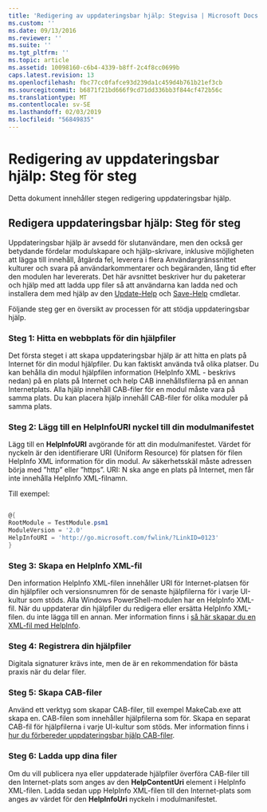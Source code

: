 ```yaml
---
title: 'Redigering av uppdateringsbar hjälp: Stegvisa | Microsoft Docs'
ms.custom: ''
ms.date: 09/13/2016
ms.reviewer: ''
ms.suite: ''
ms.tgt_pltfrm: ''
ms.topic: article
ms.assetid: 10098160-c6b4-4339-b8ff-2c4f8cc0699b
caps.latest.revision: 13
ms.openlocfilehash: fbc77cc0fafce93d239da1c459d4b761b21ef3cb
ms.sourcegitcommit: b6871f21bd666f9cd71dd336bb3f844cf472b56c
ms.translationtype: MT
ms.contentlocale: sv-SE
ms.lasthandoff: 02/03/2019
ms.locfileid: "56849835"
---
```

# <a name="updatable-help-authoring-step-by-step"></a>Redigering av uppdateringsbar hjälp: Steg för steg

Detta dokument innehåller stegen redigering uppdateringsbar hjälp.

## <a name="authoring-updatable-help-step-by-step"></a>Redigera uppdateringsbar hjälp: Steg för steg

Uppdateringsbar hjälp är avsedd för slutanvändare, men den också ger betydande fördelar modulskapare och hjälp-skrivare, inklusive möjligheten att lägga till innehåll, åtgärda fel, leverera i flera Användargränssnittet kulturer och svara på användarkommentarer och begäranden, lång tid efter den modulen har levererats. Det här avsnittet beskriver hur du paketerar och hjälp med att ladda upp filer så att användarna kan ladda ned och installera dem med hjälp av den [Update-Help](/powershell/module/Microsoft.PowerShell.Core/Update-Help) och [Save-Help](/powershell/module/Microsoft.PowerShell.Core/Save-Help) cmdletar.

Följande steg ger en översikt av processen för att stödja uppdateringsbar hjälp.

### <a name="step-1-find-an-internet-site-for-your-help-files"></a>Steg 1: Hitta en webbplats för din hjälpfiler

Det första steget i att skapa uppdateringsbar hjälp är att hitta en plats på Internet för din modul hjälpfiler. Du kan faktiskt använda två olika platser. Du kan behålla din modul hjälpfilen information (HelpInfo XML - beskrivs nedan) på en plats på Internet och help CAB innehållsfilerna på en annan Internetplats. Alla hjälp innehåll CAB-filer för en modul måste vara på samma plats. Du kan placera hjälp innehåll CAB-filer för olika moduler på samma plats.

### <a name="step-2-add-a-helpinfouri-key-to-your-module-manifest"></a>Steg 2: Lägg till en HelpInfoURI nyckel till din modulmanifestet

Lägg till en **HelpInfoURI** avgörande för att din modulmanifestet. Värdet för nyckeln är den identifierare URI (Uniform Resource) för platsen för filen HelpInfo XML information för din modul. Av säkerhetsskäl måste adressen börja med ”http” eller ”https”. URI: N ska ange en plats på Internet, men får inte innehålla HelpInfo XML-filnamn.

Till exempel:

```powershell

@{
RootModule = TestModule.psm1
ModuleVersion = '2.0'
HelpInfoURI = 'http://go.microsoft.com/fwlink/?LinkID=0123'
}
```

### <a name="step-3-create-a-helpinfo-xml-file"></a>Steg 3: Skapa en HelpInfo XML-fil

Den information HelpInfo XML-filen innehåller URI för Internet-platsen för din hjälpfiler och versionsnumren för de senaste hjälpfilerna för i varje UI-kultur som stöds. Alla Windows PowerShell-modulen har en HelpInfo XML-fil. När du uppdaterar din hjälpfiler du redigera eller ersätta HelpInfo XML-filen. du inte lägga till en annan. Mer information finns i [så här skapar du en XML-fil med HelpInfo](./how-to-create-a-helpinfo-xml-file.md).

### <a name="step-4-sign-your-help-files"></a>Steg 4: Registrera din hjälpfiler

Digitala signaturer krävs inte, men de är en rekommendation för bästa praxis när du delar filer.

### <a name="step-5-create-cab-files"></a>Steg 5: Skapa CAB-filer

Använd ett verktyg som skapar CAB-filer, till exempel MakeCab.exe att skapa en. CAB-filen som innehåller hjälpfilerna som för. Skapa en separat CAB-fil för hjälpfilerna i varje UI-kultur som stöds. Mer information finns i [hur du förbereder uppdateringsbar hjälp CAB-filer](./how-to-prepare-updatable-help-cab-files.md).

### <a name="step-6-upload-your-files"></a>Steg 6: Ladda upp dina filer

Om du vill publicera nya eller uppdaterade hjälpfiler överföra CAB-filer till den Internet-plats som anges av den **HelpContentUri** element i HelpInfo XML-filen. Ladda sedan upp HelpInfo XML-filen till den Internet-plats som anges av värdet för den **HelpInfoUri** nyckeln i modulmanifestet.
